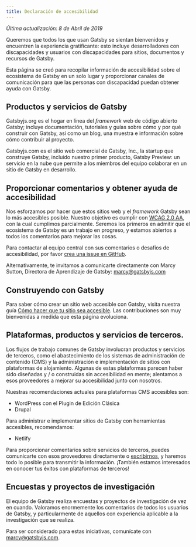 ```yaml
---
title: Declaración de accesibilidad
---
```


_Última actualización: 8 de Abril de 2019_

Queremos que todos los que usan Gatsby se sientan bienvenidos y encuentren la experiencia gratificante: esto incluye desarrolladores con discapacidades y usuarios con discapacidades para sitios, documentos y recursos de Gatsby.

Esta página se creó para recopilar información de accesibilidad sobre el ecosistema de Gatsby en un solo lugar y proporcionar canales de comunicación para que las personas con discapacidad puedan obtener ayuda con Gatsby.

## Productos y servicios de Gatsby

Gatsbyjs.org es el hogar en línea del _framework_ web de código abierto Gatsby; incluye documentación, tutoriales y guías sobre cómo y por qué construir con Gatsby, así como un blog, una muestra e información sobre cómo contribuir al proyecto.

Gatsbyjs.com es el sitio web comercial de Gatsby, Inc., la startup que construye Gatsby, incluido nuestro primer producto, Gatsby Preview: un servicio en la nube que permite a los miembros del equipo colaborar en un sitio de Gatsby en desarrollo.

## Proporcionar comentarios y obtener ayuda de accesibilidad

Nos esforzamos por hacer que estos sitios web y el _framework_ Gatsby sean lo más accesibles posible. Nuestro objetivo es cumplir con [WCAG 2.0 AA](https://www.w3.org/TR/WCAG20/), con la cual cumplimos parcialmente. Seremos los primeros en admitir que el ecosistema de Gatsby es un trabajo en progreso, y estamos abiertos a todos los comentarios para mejorar las cosas.

Para contactar al equipo central con sus comentarios o desafíos de accesibilidad, por favor [crea una issue en GitHub](https://github.com/gatsbyjs/gatsby/issues/new/choose).

Alternativamente, te invitamos a comunicarte directamente con Marcy Sutton, Directora de Aprendizaje de Gatsby:  [marcy@gatsbyjs.com](mailto:marcy@gatsbyjs.com)

## Construyendo con Gatsby

Para saber cómo crear un sitio web accesible con Gatsby, visita nuestra guía [Cómo hacer que tu sitio sea accesible](/docs/making-your-site-accessible/). Las contribuciones son muy bienvenidas a medida que esta página evoluciona.

## Plataformas, productos y servicios de terceros.

Los flujos de trabajo comunes de Gatsby involucran productos y servicios de terceros, como el abastecimiento de los sistemas de administración de contenido (CMS) y la administración e implementación de sitios con plataformas de alojamiento. Algunas de estas plataformas parecen haber sido diseñadas y / o construidas sin accesibilidad en mente; alentamos a esos proveedores a mejorar su accesibilidad junto con nosotros.

Nuestras recomendaciones actuales para plataformas CMS accesibles son:

- WordPress con el Plugin de Edición Clásica
- Drupal

Para administrar e implementar sitios de Gatsby con herramientas accesibles, recomendamos:

- Netlify

Para proporcionar comentarios sobre servicios de terceros, puedes comunicarte con esos proveedores directamente o [escribirnos](mailto:marcy@gatsbyjs.com), y haremos todo lo posible para transmitir la información. ¡También estamos interesados ​​en conocer tus éxitos con plataformas de terceros!

## Encuestas y proyectos de investigación

El equipo de Gatsby realiza encuestas y proyectos de investigación de vez en cuando. Valoramos enormemente los comentarios de todos los usuarios de Gatsby, y particularmente de aquellos con experiencia aplicable a la investigación que se realiza.

Para ser considerado para estas iniciativas, comunícate con [marcy@gatsbyjs.com](mailto:marcy@gatsbyjs.com).
